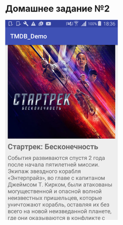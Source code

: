 # Домашнее задание №2

<img src="https://github.com/IFMO-Android-2016/homework2/blob/master/demo_screenshot.png" width="360px"/>


